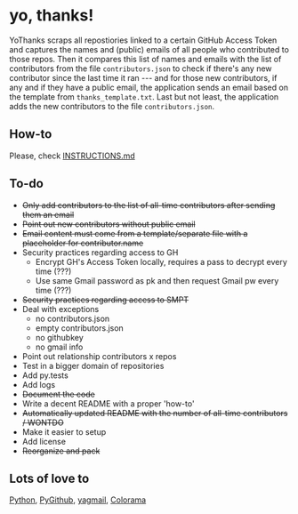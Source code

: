 # yo, thanks!

YoThanks scraps all repostiories linked to a certain GitHub Access Token and captures the names and (public) emails of all people who contributed to those repos. Then it compares this list of names and emails with the list of contributors from the file `contributors.json` to check if there's any new contributor since the last time it ran --- and for those new contributors, if any and if they have a public email, the application sends an email based on the template from `thanks_template.txt`. Last but not least, the application adds the new contributors to the file `contributors.json`.

## How-to
Please, check [INSTRUCTIONS.md](https://github.com/42piratas/yothanks/blob/master/INSTRUCTIONS.md)

## To-do
- ~~Only add contributors to the list of all-time contributors after sending them an email~~
- ~~Point out new contributors without public email~~
- ~~Email content must come from a template/separate file with a placeholder for contributor.name~~
- Security practices regarding access to GH
  - Encrypt GH's Access Token locally, requires a pass to decrypt every time (???)
  - Use same Gmail password as pk and then request Gmail pw every time (???)
- ~~Security practices regarding access to SMPT~~
- Deal with exceptions
  - no contributors.json
  - empty contributors.json
  - no githubkey
  - no gmail info
- Point out relationship contributors x repos
- Test in a bigger domain of repositories
- Add py.tests
- Add logs
- ~~Document the code~~
- Write a decent README with a proper 'how-to'
- ~~Automatically updated README with the number of all-time contributors / WONTDO~~
- Make it easier to setup
- Add license
- ~~Reorganize and pack~~

## Lots of love to
[Python](https://www.python.org), [PyGithub](https://pypi.org/project/PyGithub/), [yagmail](http://pygithub.readthedocs.io),  [Colorama](https://pypi.org/project/colorama/)
